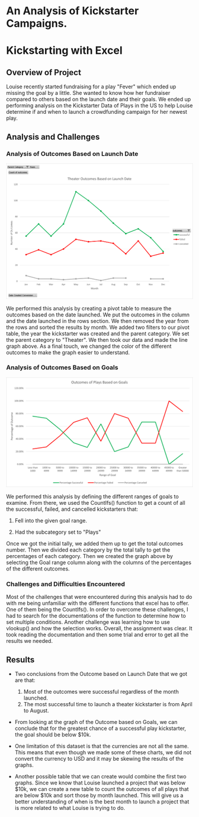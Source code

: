 # An Analysis of Kickstarter Campaigns.

# Kickstarting with Excel

## Overview of Project

Louise recently started fundraising for a play "Fever" which ended up missing the goal by a little. She wanted to know how her fundraiser compared to others based on the launch date and their goals. We ended up performing analysis on the Kickstarter Data of Plays in the US to help Louise determine if and when to launch a crowdfunding campaign for her newest play.

## Analysis and Challenges

### Analysis of Outcomes Based on Launch Date

![Theater Outcomes Based on Launch Date Chart](Resources/Theater_Outcomes_vs_Launch.png)

We performed this analysis by creating a pivot table to measure the outcomes based on the date launched. We put the outcomes in the column and the date launched in the rows section. We then removed the year from the rows and sorted the results by month. We added two filters to our pivot table, the year the kickstarter was created and the parent category. We set the parent category to "Theater". We then took our data and made the line graph above. As a final touch, we changed the color of the different outcomes to make the graph easier to understand.

### Analysis of Outcomes Based on Goals

![Outcome Based on Goals Chart Chart](Resources/Outcomes_vs_Goals.png)

We performed this analysis by defining the different ranges of goals to examine. From there, we used the CountIfs() function to get a count of all the successful, failed, and cancelled kickstarters that:

  1. Fell into the given goal range.
  
  2. Had the subcategory set to "Plays"
  
 Once we got the initial tally, we added them up to get the total outcomes number. Then we divided each category by the total tally to get the percentages of each category. Then we created the graph above by selecting the Goal range column along with the columns of the percentages of the different outcomes.

### Challenges and Difficulties Encountered

Most of the challenges that were encountered during this analysis had to do with me being unfamiliar with the different functions that excel has to offer. One of them being the CountIfs(). In order to overcome these challenges, I had to search for the documentations of the function to determine how to set multiple conditions. Another challenge was learning how to use vlookup() and how the selection works. Overall, the assignment was clear. It took reading the documentation and then some trial and error to get all the results we needed.

## Results

- Two conclusions from the Outcome based on Launch Date that we got are that:
   1. Most of the outcomes were successful regardless of the month launched.
   2. The most successful time to launch a theater kickstarter is from April to August.

- From looking at the graph of the Outcome based on Goals, we can conclude that for the greatest chance of a successful play kickstarter, the goal should be below $10k.

- One limitation of this dataset is that the currencies are not all the same. This means that even though we made some of these charts, we did not convert the currency to USD and it may be skewing the results of the graphs.

- Another possible table that we can create would combine the first two graphs. Since we know that Louise launched a project that was below $10k, we can create a new table to count the outcomes of all plays that are below $10k and sort those by month launched. This will give us a better understanding of when is the best month to launch a project that is more related to what Louise is trying to do.

